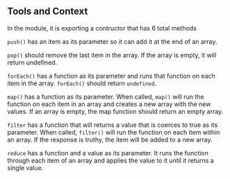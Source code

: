 ## Tools and Context
In the module, it is exporting a contructor that has 6 total methods

`push()` has an item as its parameter so it can add it at the end of an array.

`pop()` should remove the last item in the array.  If the array is empty, it will return undefined.

`forEach()` has a function as its parameter and runs that function on each item in the array.  `forEach()` should return `undefined`.

`map()` has a function as its parameter.  When called, `map()` will run the function on each item in an array and creates a new array with the new values.  If an array is empty, the map function should return an empty array.

`filter` has a function that will returns a value that is coerces to true as its parameter.  When called, `filter()` will run the function on each item within an array.  If the response is truthy, the item will be added to a new array.

`reduce` has a function and a value as its parameter.  It runs the function through each item of an array and applies the value to it until it returns a single value.